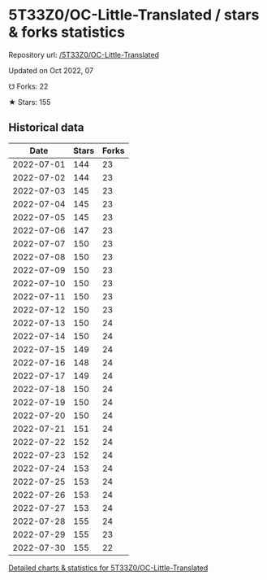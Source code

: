 # 5T33Z0/OC-Little-Translated / stars & forks statistics

Repository url: [/5T33Z0/OC-Little-Translated](https://github.com/5T33Z0/OC-Little-Translated)

Updated on Oct 2022, 07

☋ Forks: 22

★ Stars: 155

## Historical data
| Date | Stars | Forks |
|------|-------|-------|
| 2022-07-01 | 144 | 23 | 
| 2022-07-02 | 144 | 23 | 
| 2022-07-03 | 145 | 23 | 
| 2022-07-04 | 145 | 23 | 
| 2022-07-05 | 145 | 23 | 
| 2022-07-06 | 147 | 23 | 
| 2022-07-07 | 150 | 23 | 
| 2022-07-08 | 150 | 23 | 
| 2022-07-09 | 150 | 23 | 
| 2022-07-10 | 150 | 23 | 
| 2022-07-11 | 150 | 23 | 
| 2022-07-12 | 150 | 23 | 
| 2022-07-13 | 150 | 24 | 
| 2022-07-14 | 150 | 24 | 
| 2022-07-15 | 149 | 24 | 
| 2022-07-16 | 148 | 24 | 
| 2022-07-17 | 149 | 24 | 
| 2022-07-18 | 150 | 24 | 
| 2022-07-19 | 150 | 24 | 
| 2022-07-20 | 150 | 24 | 
| 2022-07-21 | 151 | 24 | 
| 2022-07-22 | 152 | 24 | 
| 2022-07-23 | 152 | 24 | 
| 2022-07-24 | 153 | 24 | 
| 2022-07-25 | 153 | 24 | 
| 2022-07-26 | 153 | 24 | 
| 2022-07-27 | 153 | 24 | 
| 2022-07-28 | 155 | 24 | 
| 2022-07-29 | 155 | 23 | 
| 2022-07-30 | 155 | 22 | 


[Detailed charts & statistics for 5T33Z0/OC-Little-Translated](https://reviewgithub.com/rep/5T33Z0/OC-Little-Translated)
